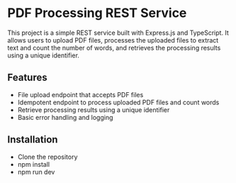 # PDF Processing REST Service

This project is a simple REST service built with Express.js and TypeScript. It allows users to upload PDF files, processes the uploaded files to extract text and count the number of words, and retrieves the processing results using a unique identifier.

## Features
- File upload endpoint that accepts PDF files
- Idempotent endpoint to process uploaded PDF files and count words
- Retrieve processing results using a unique identifier
- Basic error handling and logging

## Installation
- Clone the repository
- npm install
- npm run dev



  
